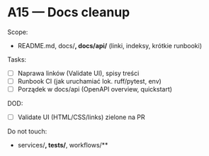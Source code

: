 # A15 — Docs cleanup

Scope:
- README.md, docs/**, docs/api/** (linki, indeksy, krótkie runbooki)

Tasks:
- [ ] Naprawa linków (Validate UI), spisy treści
- [ ] Runbook CI (jak uruchamiać lok. ruff/pytest, env)
- [ ] Porządek w docs/api (OpenAPI overview, quickstart)

DOD:
- [ ] Validate UI (HTML/CSS/links) zielone na PR

Do not touch:
- services/**, tests/**, workflows/**
